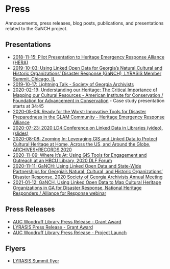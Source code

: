 # Press

Annoucements, press releases, blog posts, publications, and presentations related to the GaNCH project.

## Presentations

* [2018-11-15: Pilot Presentation to Heritage Emergency Response Alliance (HERA)](2018-11-15_HERA.pdf)
* [2019-10-03: Using Linked Open Data for Georgia’s Natural Cultural and Historic Organizations’ Disaster Response (GaNCH), LYRASIS Member Summit, Chicago, IL](https://docs.google.com/presentation/d/1y9dcMXHU6_e6cn9ISDHS67467LdCF6dQ_O55xWSPTyY/edit?usp=sharing)
* [2019-10-17: Lightning Talk - Society of Georgia Archivists](https://drive.google.com/file/d/1MBewzkupcDX73MU60gRocuJNKuSEq7g-/view?usp=drive_open)
* [2020-02-19: Understanding our Heritage: The Critical Importance of Mapping our Cultural Resources - American Institute for Conservation / Foundation for Advancement in Conservation](https://web.archive.org/web/20200225130225/https://eventcenter.commpartners.com/se/Meetings/Playback_new.aspx?meeting.id=281603) - Case study presentation starts at 34:45
* [2020-05-06: Ready for the Worst: Innovative Tools for Disaster Preparedness in the GLAM Community - Heritage Emergency Response Alliance](https://web.archive.org/web/20200506175946/https://www.youtube.com/watch?v=PBOzjJdAeEk)
* [2020-07-23: 2020 LD4 Conference on Linked Data in Libraries (video)](https://youtu.be/Vt9aOZTmCqE?t=1843), [(slides)](https://archive.org/details/2020-07-23-ld4-conference-ganch)
* [2020-08-08: Zooming In: Leveraging GIS and Linked Data to Protect Cultural Heritage at Home, Across the US, and Around the Globe, ARCHIVES*RECORDS 2020](https://archive.org/details/zooming_in)
* [2020-11-09: Where It’s At: Using GIS Tools for Engagement and Outreach at an HBCU Library, 2020 DLF Forum](https://web.archive.org/web/20201203192021/https://forum2020.diglib.org/wp-content/uploads/sites/33/2020/11/DLF-Schedules-DLF-FINAL-11-2.pdf)
* [2020-11-11: GaNCH: Using Linked Open Data and State-Wide Partnerships for Georgia’s Natural, Cultural, and Historic Organizations’ Disaster Response, 2020 Society of Georgia Archivists Annual Meeting](https://youtu.be/OfZBd1khuho)
* [2021-01-12: GaNCH, Using Linked Open Data to Map Cultural Heritage Organizations in GA for Disaster Response, National Heritage Responders / Alliance for Response webinar](https://www.youtube.com/watch?v=W3oARIl3Qj8)

## Press Releases

* [AUC Woodruff Library Press Release - Grant Award](https://web.archive.org/web/20190719125719/https://www.auctr.edu/news/auc-woodruff-library-awarded-grant-to-improve-disaster-preparedness-and-response-for-georgias-natural-cultural-and-historic-organizations/)
* [LYRASIS Press Release - Grant Award](http://lyrasisnow.org/press-release-lyrasis-announces-the-2019-catalyst-fund-recipients-and-their-projects/)
* [AUC Woodruff Library Press Release - Project Launch](https://web.archive.org/web/20201203180747/https://www.auctr.edu/news/auc-woodruff-library-launches-website-to-aid-disaster-response-organizations-statewide/)

## Flyers

* [LYRASIS Summit flyer](2019-10_LYRASIS_Summit_Catalyst_Fund_Award_Recipients_flyer.pdf)
